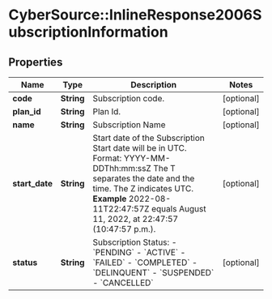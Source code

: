 # CyberSource::InlineResponse2006SubscriptionInformation

## Properties
Name | Type | Description | Notes
------------ | ------------- | ------------- | -------------
**code** | **String** | Subscription code.  | [optional] 
**plan_id** | **String** | Plan Id.  | [optional] 
**name** | **String** | Subscription Name  | [optional] 
**start_date** | **String** | Start date of the Subscription  Start date will be in UTC. Format: YYYY-MM-DDThh:mm:ssZ The T separates the date and the time. The Z indicates UTC.  **Example** 2022-08-11T22:47:57Z equals August 11, 2022, at 22:47:57 (10:47:57 p.m.).  | [optional] 
**status** | **String** | Subscription Status: - &#x60;PENDING&#x60; - &#x60;ACTIVE&#x60; - &#x60;FAILED&#x60; - &#x60;COMPLETED&#x60; - &#x60;DELINQUENT&#x60; - &#x60;SUSPENDED&#x60; - &#x60;CANCELLED&#x60;  | [optional] 


